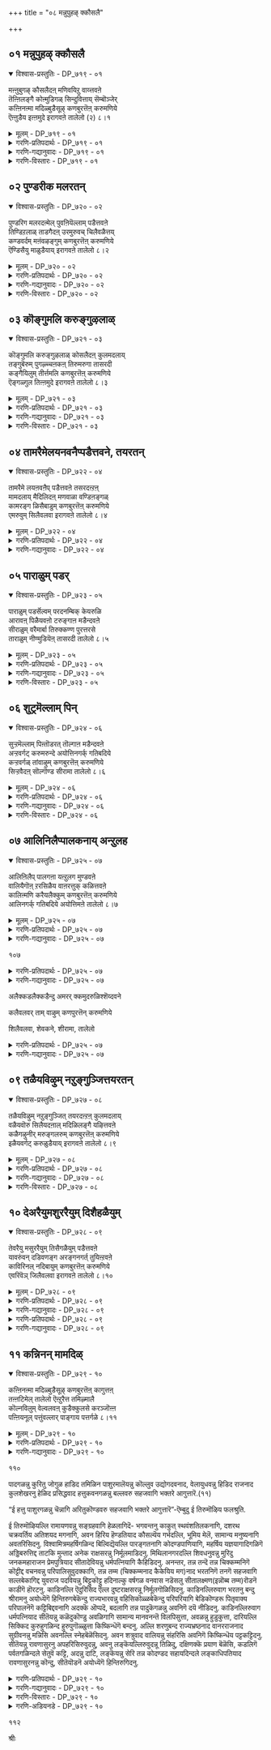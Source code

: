+++
title = "०८ मन्नुपुहऴ् क्कौसलै"

+++


## ०१ मन्नुपुहऴ् क्कौसलै

<details open><summary>विश्वास-प्रस्तुतिः - DP_७१९ - ०१</summary>

मऩ्ऩुबुगऴ् कौसलैदऩ् मणिवयिऱु वाय्त्तवऩे  
तॆऩ्ऩिलङ्गै कोऩ्मुडिगळ् सिन्दुवित्ताय् सॆम्बॊञ्जेर्  
कऩ्ऩिनऩ्मा मदिळ्बुडैसूऴ् कणबुरत्तॆऩ् करुमणिये  
ऎऩ्ऩुडैय इऩ्ऩमुदे इरागवऩे तालेलो (२) ८।१
</details>

<details><summary>मूलम् - DP_७१९ - ०१</summary>

मऩ्ऩुबुगऴ् कौसलैदऩ् मणिवयिऱु वाय्त्तवऩे  
तॆऩ्ऩिलङ्गै कोऩ्मुडिगळ् सिन्दुवित्ताय् सॆम्बॊञ्जेर्  
कऩ्ऩिनऩ्मा मदिळ्बुडैसूऴ् कणबुरत्तॆऩ् करुमणिये  
ऎऩ्ऩुडैय इऩ्ऩमुदे इरागवऩे तालेलो (२) ८।१
</details>

<details><summary>गरणि-प्रतिपदार्थः - DP_७१९ - ०१</summary>

मन्नु-शाश्वतवाद, पुहऴ्=हॊगळिकॆयन्नु पडॆद कौसलै तन्=कौसल्यॆय, मणि=सुन्दरवाद, वयिऱु=हॊट्टॆयल्लि,. वाय्न्दवने=अभिवृद्धि हॊन्दिदवने, तॆन्=दक्षिणदिक्किनल्लिरुव, इलङ्कै=लङ्कॆय, कोन्=राजन\(रावणन\), मुडिहळ्=तलॆगळन्नु, चिन्दुवित्ताय्=तरिदु हाकिदवने, शॆम्=कॆम्पाद, पॊन् शेर्=चिन्नदिन्द माडिद, कन्नि=शाश्वतवाद\(नाशविल्लद\), नल्=उत्तमवाद, मा=बलुदॊड्ड, मदिळ्=कोटॆगोडॆयिन्द, पुडै=नाल्कुदिक्किनल्लू, शूऴ्=सुत्तुवरियल्पट्ट, कणपुरत्तु=कण्णपुरद, ऎन्=नन्न, करुमणिये=नीळमणियन्थवने, ऎन् अमुदे=नन्न अमृतसमानने, इराकवने=राघव\(राम\)ने, तालेलो=जोजो
</details>

<details><summary>गरणि-गद्यानुवादः - DP_७१९ - ०१</summary>

शाश्वतवाद कीर्तियन्नु पडॆद कौसल्यॆय सुन्दरवाद हॊट्टॆयल्लि अवतरिसिदवने, दक्षिणदल्लिरुव लङ्कॆय राजन तलॆगळन्नु तरिदुहाकिदवने, कॆम्फाद चिन्नदिन्द माडिद नाशरहितवाद उत्तमकोटॆयिन्द नाल्कुकडॆयू सुत्तल्पट्ट कण्णपुरद नन्न नीलमणिये, ननगॆ अमृतप्रायने, राघवरामने, जोजो\(१\)
</details>

<details><summary>गरणि-विस्तारः - DP_७१९ - ०१</summary>

कुलशेखररु ई तिरुमॊऴियल्लि भगवन्तन इन्नॊन्दु अवतारवन्नु ऎन्दरॆ श्रीरामावतारवन्न् नॆनॆयुत्तारॆ. श्रीरामनु अवतरिसिद्दु कौसल्यॆय गर्भदल्लि. दशरथ चक्रवर्तिगॆ अतिशयद हिरियमगनागि, रामावतारद गुरियॆल्ल देशदल्लॆल्ला महाक्रूरिगळागि हॆच्चिकॊण्डिद्द राक्षस कुलद निर्मूलन. लङ्कॆय राजनाद बलुदुष्टनू. अतिपराक्रमियू आद रावणासुरन हत्तुतलॆगळन्नू, अवनन्नु युद्धदल्लि ऎदुरिसि, चॆण्डाडिद्दु श्रीरामन वैभव. श्रीरामन तायि कौसल्यॆ तानॆन्दु भाविसिकॊण्डु, कुलशेखररु

१०२

मगुवाद श्रीरामनन्नु तॊट्टिलल्लिट्टु जोगुळ हाडुत्तारॆ.

कण्णपुरम्- तिरुक्कण्णपुरम् ऎम्बुदु दक्षिणभारतदल्लि हिन्दॆ चोळनाडु ऎन्दुप्रसिद्धिगॊण्डिद्द राज्यदल्लि पवित्रवाद यात्रास्थळगळल्लि ऒन्दु. ऐवरु आऴ्वाररु इल्लिगॆ यात्रार्थिगळागि बिजयमाडिसि, इल्लिय “शौरिराजस्वामि”यन्नु दर्शन माडि, सेवॆ माडि कृतार्थरादरु. आ ऐवरल्लि कुलशेखररू ऒब्बरु. आ सविनॆनपिन कुरुहु इदु. अल्लदॆ, कण्णपुरद शौरिराजस्वामिये कुलशेखररिगॆ श्रीरामनागि तोरिद्दु.
</details>

## ०२ पुण्डरीक मलरतन्

<details open><summary>विश्वास-प्रस्तुतिः - DP_७२० - ०२</summary>

पुण्डरिग मलरदऩ्मेल् पुवऩियॆल्लाम् पडैत्तवऩे  
तिण्डिऱलाळ् ताडगैदऩ् उरमुरुवच् चिलैवळैत्तय्  
कण्डवर्दम् मऩंवऴङ्गुम् कणबुरत्तॆऩ् करुमणिये  
ऎण्डिसैयु माळुडैयाय् इरागवऩे तालेलो ८।२
</details>

<details><summary>मूलम् - DP_७२० - ०२</summary>

पुण्डरिग मलरदऩ्मेल् पुवऩियॆल्लाम् पडैत्तवऩे  
तिण्डिऱलाळ् ताडगैदऩ् उरमुरुवच् चिलैवळैत्तय्  
कण्डवर्दम् मऩंवऴङ्गुम् कणबुरत्तॆऩ् करुमणिये  
ऎण्डिसैयु माळुडैयाय् इरागवऩे तालेलो ८।२
</details>

<details><summary>गरणि-प्रतिपदार्थः - DP_७२० - ०२</summary>

पुण्डरिकम्=तावरॆ, मलर्=हूवु, अदन्=अदर, मेल्=मेलॆ, पुवनि ऎल्लाम्=समस्त लोकगळन्नू, पडैत्तवने=पडॆदवने, तिण्=दृढवाद, तिऱलाळ्=बलवन्नुळ्ळवळाद, ताटकैतन्=ताटकिय, उरम्=ऎदॆयन्नु, उरुव=तूतुबीळुवन्तॆ, शिलै=बिल्लन्नु, वळैत्ताय्=बग्गिसिदवने, कण्डवर्=दर्शन माडिदवरि, तम् मनम्=अवरवर मनस्सन्नु, वऴङ्गुम्=बॆळगिसुव, कणपुरत्तु ऎन् करुमणिये=कण्णपुरद नन दिव्यनीलमणिये, ऎण्=ऎण्टु, दिशैयुम्=दिक्कुगळल्लियू, आळ् उडैयाय्=सेवॆगॊळ्ळुत्तिरुववने, इराकवने=राघव\(राम\)ने, तालेलो=जोजो
</details>

<details><summary>गरणि-गद्यानुवादः - DP_७२० - ०२</summary>

तावरॆय हूविन मेलिनिन्द समस्तलोकगळन्नू सॄष्टिसिदवने, बहळ बलशालियाद ताटकिय ऎदॆयल्लि तूतागुवन्तॆ बिल्लन्नु बग्गिसिदवने, दर्शन माडिदवर मनस्सन्नु बॆळगिसुव कण्णपुरदल्लि नॆलसिरुव नन्न दिव्यनीलमणिये, ऎण्टुदिक्कुगळल्लू सेवॆगॊळ्ळुत्तिरुववने, राघवरामने जो जो.\(२\)
</details>

<details><summary>गरणि-विस्तारः - DP_७२० - ०२</summary>

भगवन्तन नाभियिन्द कमलवु हुट्टितु. अदरल्लि चतुर्मुख ब्रह्मनु हुट्टिदनु. अवनु सृष्टिकर्तनागि समस्त लोकगळन्नु सृष्टिसिदनु. हीगॆ भगवन्तनु लोकगळन्नु सृष्टिसिद्दु.

विश्वामित्र महर्षि नडसुत्तिद्द यज्ञक्कॆ अल्लिन राक्षसरु बहळवागि अड्डिमाडुत्तलू तॊन्दरॆ कॊडुत्तलू इद्दरु. अवरल्लि ताटकि ऎम्बवळ बहळ प्रबलळू

१०३

मायावियू आगिद्दवळु. श्रीरामनॊब्बने अवळन्नु संहरिसलु शक्तनॆन्दु महर्षिगळिगॆ गॊत्तु. अदक्कागि, बालकराद रामलक्ष्मणरन्नु अवरॊडनॆ करॆदिय्दु, अवरिगॆ धनुर्विद्यॆयन्नु कलिसि, ताटकिय मत्तु इतर ऎल्ला राक्षसर संहारक्कॆ कारणरादरु. ताटकियन्नु ऎदॆयन्नु सीळुवुदक्कागि श्रीरामनु तन्न कोदण्डवन्नु हेगॆ उपयोगिसिदनॆन्दु विवरणॆ इल्लिदॆ.

तिरुक्कण्णपुरदल्लि भगवन्तनु शौरिराजस्वामियागि नॆलॆगॊण्डु, ऎल्ला दिक्कुगळिन्दलू, अल्लिगॆ स्वामिय सेवॆगागि, बरुव भक्तर मनस्सन्नु आह्लादगॊळिसुत्तानॆ. अवने राघव राम. अवनन्नु मगुविनन्तॆ भाविसि आऴ्वाररु तूगुत्तारॆ.
</details>

## ०३ कॊङ्गुमलि करुङ्गुऴलाळ्

<details open><summary>विश्वास-प्रस्तुतिः - DP_७२१ - ०३</summary>

कॊङ्गुमलि करुङ्गुऴलाळ् कोसलैदऩ् कुलमदलाय्  
तङ्गुबॆरुम् पुगऴ्च्चऩकऩ् तिरुमरुगा तासरदी  
कङ्गैयिलुम् तीर्त्तमलि कणबुरत्तॆऩ् करुमणिये  
ऎङ्गळ्गुल तिऩ्ऩमुदे इरागवऩे तालेलो ८।३
</details>

<details><summary>मूलम् - DP_७२१ - ०३</summary>

कॊङ्गुमलि करुङ्गुऴलाळ् कोसलैदऩ् कुलमदलाय्  
तङ्गुबॆरुम् पुगऴ्च्चऩकऩ् तिरुमरुगा तासरदी  
कङ्गैयिलुम् तीर्त्तमलि कणबुरत्तॆऩ् करुमणिये  
ऎङ्गळ्गुल तिऩ्ऩमुदे इरागवऩे तालेलो ८।३
</details>

<details><summary>गरणि-प्रतिपदार्थः - DP_७२१ - ०३</summary>

कॊङ्गु=परिमळवु, मलि=मलॆतिरुव, करुकुऴलाळ्=कप्पनॆय कूदलन्नुळ्ळ, कौशलै तन्=कौसल्यॆय, कुलम्=सिरिवन्तनाद, मदलाय्=मगने, तङ्गु=शाश्वतवाद, पॆरु=महत्ताद, पुहऴ्=कीर्तियुळ्ळ, चनकन्=जनकन, तिरु=श्रेष्ठवाद, मरुहा=अळियने, दाशरती=दाशरथी, कङ्गैयिलुम्=गङ्गानदिगिन्तलू, मलि=श्रेष्ठवाद, तीर् त्तम्=तीर्थगळुळ्ळ, कणपुरत्तु=तिरुक्कण्णपुरद, ऎन् करुमणिये=नन्न नीलमणिये, ऎङ्गळ्=नम्म, कुलत्तु=वंशद\(कुलद\), इन्-मधुरवाद, अमुदे=अमृतवे, इराकवने=राघव\(राम\)ने, तालेलो=जोजो
</details>

<details><summary>गरणि-गद्यानुवादः - DP_७२१ - ०३</summary>

परिमळदिन्द मलॆतिरुव कप्पाद तलॆगूदलन्नुळ्ळ कौसल्यॆय सिरिवन्तनाद मगने, शाश्वतवाद महाकीर्तियन्नुळ्ळ जनकन श्रेष्ठवाद अळियने, दाशरथी, गङ्गानदिगिन्तलू श्रेष्ठवाद तीर्थगळन्नुळ्ळ कण्णपुरद नन्न नीलमणिये, नम्म कुलद मधुरवाद अमृतवे, राघवरामने जोजो\(३\)
</details>

<details><summary>गरणि-विस्तारः - DP_७२१ - ०३</summary>

“नम्म कुल” ऎम्ब हॆम्मॆय मातु कौसल्यादेविय कुलक्कू कुलशेखरर कुलक्कू ऒट्टिगॆ अन्वयिसुत्तदॆ. इब्बरदू क्षत्रियकुल. आद्दरिन्द श्रीरामनल्लि अष्टु अभिमान\!
</details>

## ०४ तामरैमेलयनवनैप्पडैत्तवने, तयरतन्

<details open><summary>विश्वास-प्रस्तुतिः - DP_७२२ - ०४</summary>

तामरैमे लयऩवऩैप् पडैत्तवऩे तसरदऩ्ऱऩ्  
मामदलाय् मैदिलिदऩ् मणवाळा वण्डिऩङ्गळ्  
कामरङ्ग ळिसैबाडुम् कणबुरत्तॆऩ् करुमणिये  
एमरुवुम् सिलैवलवा इरागवऩे तालेलो ८।४
</details>

<details><summary>मूलम् - DP_७२२ - ०४</summary>

तामरैमे लयऩवऩैप् पडैत्तवऩे तसरदऩ्ऱऩ्  
मामदलाय् मैदिलिदऩ् मणवाळा वण्डिऩङ्गळ्  
कामरङ्ग ळिसैबाडुम् कणबुरत्तॆऩ् करुमणिये  
एमरुवुम् सिलैवलवा इरागवऩे तालेलो ८।४
</details>

<details><summary>गरणि-प्रतिपदार्थः - DP_७२२ - ०४</summary>

तामरै मेल्=तावरॆ मेलॆ, अयन् अवनै=चतुर्मुख ब्रह्मनन्नु, पडैत्तवने=पडॆदवने, तयर तन् तन्=दशरथन, मा=महत्वद, मदलाय्=मगने, मैतिलि तन्=मैथिलिय, मनवाळा=वल्लभने, वण्डु=दुम्बिगळ, इनङ्गळ्=गुम्पुगळु, कामरङ्गळ्=इम्पाद रागगळ, इशै=हाडुगळन्नु, पाडुम्=हाडुव, कणपुरत्तु=तिरुक्कण्णपुरद, ऎन् करुमणिये=नन्न नीलमणिये, ए=अम्बुगळु, मरुवुम्=कूडिकॊण्डिरुव, शिलै=बिल्लन्नु, वलवा=हिडियबल्लवने, इराकवने=राघव, रामने, तालेलो=जोजो.
</details>

<details><summary>गरणि-गद्यानुवादः - DP_७२२ - ०४</summary>

तावरॆय मेलॆ चतुर्मुख ब्रह्मनन्नु पडॆदवने, दशरथन महत्वद मगने. मैथिलिय वल्लभने, दुम्बिगळ गुम्पुगळु इम्पाद रागगळ हाडुगळन्नु हाडुव तिरुक्कणपुरद नन्न नीलमणिये, अम्बुगळिन्द कूडिरुव बिल्लन्नु हिडियबल्लवने राघवरामने, जोजो.\(४\)
</details>

## ०५ पाराळुम् पडर्

<details open><summary>विश्वास-प्रस्तुतिः - DP_७२३ - ०५</summary>

पाराळुम् पडर्सॆल्वम् परदनम्बिक् केयरुळि  
आरावऩ् पिळैयवऩो टरुङ्गाऩ मडैन्दवऩे  
सीराळुम् वरैमार्बा तिरुक्कण्ण पुरत्तरसे  
ताराळुम् नीण्मुडियॆऩ् तासरदी तालेलो ८।५
</details>

<details><summary>मूलम् - DP_७२३ - ०५</summary>

पाराळुम् पडर्सॆल्वम् परदनम्बिक् केयरुळि  
आरावऩ् पिळैयवऩो टरुङ्गाऩ मडैन्दवऩे  
सीराळुम् वरैमार्बा तिरुक्कण्ण पुरत्तरसे  
ताराळुम् नीण्मुडियॆऩ् तासरदी तालेलो ८।५
</details>

<details><summary>गरणि-प्रतिपदार्थः - DP_७२३ - ०५</summary>

पार्=भूमियन्नु, आळुम्=आळतक्क, पडर्=विपुलवाद, शॆल्वम्=सम्पत्तन्नु, परतन्=भरतनॆम्ब, नम्बिक्के=प्रसिद्धिपुरुषनिगे, अरुळि=कृपॆमाडि,आरा=परिपूर्णवाद, अन्बु=प्रेम\(भक्ति\)वुळ्ळ, इळैयवनोडु=तम्मनॊडनॆ, अरु=अपरूपवाद, कानम्=काडन्नु, अडैन्दवने=सेरिदवने, शीर्=लक्ष्मियु, आळुम्=विहरिसुवन्थ, वरै=\(पर्वतदन्तॆ\) हिरियदाद, मार्बा=वक्षस्थलवुळ्ळवने, तिरुक्कण्णपुरत्तु अरशने=तिरुक्कण्णपुरद अरसने, तार्=मालॆयु, आळुम्=विहरिसुव, नीळ्=उद्दनाद, मुडि=जडॆयन्नुळ्ळ, ऎन् दाशरथी=नन्न दाशरथिये, तालेलो=जोजो.
</details>

<details><summary>गरणि-गद्यानुवादः - DP_७२३ - ०५</summary>

१०५
</details>

<details><summary>गरणि-विस्तारः - DP_७२३ - ०५</summary>

भूमियन्नाळतक्क विपुअलवाद सम्पत्तन्नु भरतनॆम्ब प्रसिद्धिपुरुषनिगे कृपॆमाडिकॊट्टु, सम्पूर्णवाद भक्तियन्नुळ्ळ तम्मनॊडनॆ अपरूपवाद काडन्नु सेरिदवने, लक्ष्मियु विहरिसुवन्थ हिरिय\(विशाल\)वक्षस्थलवुळ्ळवने, मालॆयन्नु मुडिद निडिदाद जटॆयन्नुळ्ळवने, नन्न दाशरथिये, जोजो.\(५\)

दशरथ चक्रवर्तिय हिरियमगनागि, चक्राधिपत्यवन्नु अद्वितीयवागि आळुवन्थ समर्थनागिद्दरू, तन्न तन्दॆय मातन्नु पालिसुवुदक्कागि, तन्न तम्मनाद भरतनिगे भूमियन्नाळुव आ विपुलैश्वर्यवन्नु बिट्टुकॊट्टु, तन्नल्लि अपरिमितवाद भक्ति\(प्रीति\)यन्नुळ्ळ तन्न तम्मनाद लक्ष्मणनॊडनॆ भयङ्करवाद काडिगॆ होद त्यागमूर्ति श्रीराम\! वीरलक्ष्मिगॆ तन्न दृढवाद ऎदॆयल्लि अवकाशकॊट्टवनु अवनु. जटावल्कलधारियागि शान्तनागि, सन्तसचित्तनागि अरण्यदल्लि वासवागिद्दवनु अवनु. अवने तिरुक्कण्णपुरद ऒडॆयनादवनु.
</details>

## ०६ शुट्रमॆल्लाम् पिन्

<details open><summary>विश्वास-प्रस्तुतिः - DP_७२४ - ०६</summary>

सुऱ्ऱमॆल्लाम् पिऩ्तॊडरत् तॊल्गाऩ मडैन्दवऩे  
अऱ्ऱवर्गट् करुमरुन्दे अयोत्तिनगर्क् गतिबदिये  
कऱ्ऱवर्गळ् तांवाऴुम् कणबुरत्तॆऩ् करुमणिये  
सिऱ्ऱवैदऩ् सॊल्गॊण्ड सीरामा तालेलो ८।६
</details>

<details><summary>मूलम् - DP_७२४ - ०६</summary>

सुऱ्ऱमॆल्लाम् पिऩ्तॊडरत् तॊल्गाऩ मडैन्दवऩे  
अऱ्ऱवर्गट् करुमरुन्दे अयोत्तिनगर्क् गतिबदिये  
कऱ्ऱवर्गळ् तांवाऴुम् कणबुरत्तॆऩ् करुमणिये  
सिऱ्ऱवैदऩ् सॊल्गॊण्ड सीरामा तालेलो ८।६
</details>

<details><summary>गरणि-प्रतिपदार्थः - DP_७२४ - ०६</summary>

शुट्रम् ऎल्लाम्=परिवारदवरॆल्लरू, पिन् तॊडर=हिन्दॆबिद्दु बरलु, तॊल्=पुरातनवाद, कानम्=काडन्नु,अडैन्दवने=सेरिदवने, अट्रवर् कट् कु=निन्नन्ने शरणॆन्दवरिगॆ, अरु=अपरूपवाद, मरुन्दे=औषधिस्वरूपने, अयोत्तिनहर् क्कू=अयोध्यानगरक्कॆ, अदिपतिये=ऒडॆयने, कट्रवर् हळ् ताम्=ज्ञानिगळु, वाऴुम्=बाळुवन्थ, कणपुरत्तु ऎन् करुमणिये=चिट्रवैतन्=चिक्क तायियादवळ, शॊल्=मातन्नु, कॊण्ड=पालिसिद, शीरामा=श्रीरामने, तालेलो=जोजो.
</details>

<details><summary>गरणि-गद्यानुवादः - DP_७२४ - ०६</summary>

बन्धुबळग परिवारदवरॆल्लरू निन्न हिन्दॆबिद्दु बरलु, पुरातनवाद काडन्नु सेरिदवने, निन्न शरणागतरिगॆ अपरूपवाद औषधिस्वरूपने, अयोध्यॆय ऒडॆयने ज्ञानिगळु बाळुवन्थ तिरुक्कण्णपुरद नन्न दिव्यनीलमणिये, चिक्कम्मा मातन्नु पालिसिदवने, श्रीरामने, जोजो.\(६\)
</details>

<details><summary>गरणि-विस्तारः - DP_७२४ - ०६</summary>

चिक्कम्मनाद कैकेयिय मातन्ने तन्न तन्दॆय आज्ञॆयॆन्दु तिळिदु अदन्नु चाचु तप्पदन्तॆ परिपालिसुवुदक्कागि श्रीरामनु राज्याधिपत्यवन्नु तन्न तम्मनाद भरतनिगॆ बिट्टुकॊट्टु तानु काडिगॆ होदनष्टॆ. प्रजॆगळू बन्धुबळगदवरू तमगॆ अत्यन्तप्रियनाद श्रीरामनन्नु बिट्टिरलारदॆ अवनन्नु हिम्बालिसुत्तले होदरु. गङ्गानदियन्नु दाटीद बळिक श्रीरामनु तानु तम्मवरु यार हगरणवू इल्लदॆ सुखवागिरुवुदु साध्यवॆन्दु बगॆदु चित्रकूटदल्लि

१०६

नॆलसिदनु. अवन शान्तिगॆ भङ्ग तरुवन्तॆ भरतनु सकल राजमर्यादॆगळॊडनॆ यू बन्धुबळग परिवारजनरॊडनॆयू अल्लिगू बन्दु, श्रीरामनन्नु अयोध्यॆगॆ हिन्तिरुगबेकॆन्दू राज्यभारवन्नु अवने वहिसिकॊळ्ळबेकॆन्दु बेडिकॊण्डनु. श्रीरामनु अदक्कॆ ऒप्पदॆ, अवन बेडिकॆगॆ बदलागि अवनिगॆ तन्न पादुकॆगळन्नु दयॆनीडिदनु. हीगॆ भरतनन्नु समाधानपडिसि हिन्दक्कॆ कळुहिसिद बळिक तम्म जनर काटदिन्द तप्पिसिकॊळ्ळबेकॆन्दु बगॆदु, दट्टवाद गॊण्डारण्यवाद दण्डकारण्यक्कॆ तॆरळिदनु. इदु पाशुरद मॊदल सालिन विषय.

गॆळॆयरागलि वैरिगळागलि- यारे आगलि “शरणु”ऎन्दु बन्दरॆ, अवर हिन्नॆलॆयेनॆन्दु लॆक्किसदॆ, अवरन्नु कैबिडदन्तॆ कापाडुवुदु श्रीरामन सङ्कल्प. शरणागतरन्नु संसारवॆम्ब रोगदिन्द बिडुगडॆ माडुवुदे श्रीरामन कार्य. आद्दरिन्दले शरणागतरिगॆ अवनु दिव्यौषधियन्तॆ.
</details>

## ०७ आलिनिलैप्पालकनाय् अन्ऱुलह

<details open><summary>विश्वास-प्रस्तुतिः - DP_७२५ - ०७</summary>

आलिऩिलैप् पालगऩा यऩ्ऱुलग मुण्डवऩे  
वालियैगॊऩ् ऱरसिळैय वाऩरत्तुक् कळित्तवऩे  
कालिऩ्मणि करैयलैक्कुम् कणबुरत्तॆऩ् करुमणिये  
आलिनगर्क् गतिबदिये अयोत्तिमऩे तालेलो ८।७
</details>

<details><summary>मूलम् - DP_७२५ - ०७</summary>

आलिऩिलैप् पालगऩा यऩ्ऱुलग मुण्डवऩे  
वालियैगॊऩ् ऱरसिळैय वाऩरत्तुक् कळित्तवऩे  
कालिऩ्मणि करैयलैक्कुम् कणबुरत्तॆऩ् करुमणिये  
आलिनगर्क् गतिबदिये अयोत्तिमऩे तालेलो ८।७
</details>

<details><summary>गरणि-प्रतिपदार्थः - DP_७२५ - ०७</summary>

आलिन् इलै=आलद ऎलॆय, पालकन् आय्=बालकनादवने, अन्ऱु=महाप्रळयकालदल्लि, उलहम् उण्डवने=समस्तलोकगळन्नू उण्डवने, \(हॊट्टॆयल्लि अडगिसिकॊण्डवने\), वालियै कॊन्ऱु=वालियन्नु कॊन्दु, इळैय वानरत्तुक्कू=तम्मनाद वानरनिगॆ, अरशु=राज्यवनु, अळित्तवने=कॊट्टवने, कालिन्=कालिन, मणि=सुन्दरवाद\(रत्नखचितवाद\), करै=अञ्चु, अलैक्कूम्=अलुगाडुत्तिरुव, कणपुरत्तु=तिरुक्कण्णपुरद, ऎन् करुमणिये=नीलमणिये, आलिनहर् क्कू=आलिनगरक्कॆ, अदिपतिये=ऒडॆयने, अयोत्तिमने=अयोध्यॆय राजने, तालेलो=जोजो.\(७\)
</details>

<details><summary>गरणि-गद्यानुवादः - DP_७२५ - ०७</summary>

महाप्रळयदल्लि समस्तलोकगळन्नू तन्न हॊट्टॆयल्लि अडगिसिकॊण्डु एनू अरिय ऎळॆयमगुवागि हाल्गडिनल्लि ऒन्दु आलदॆलॆय मेलॆ मलगि योगनिद्रॆयल्लि बहुकालकळॆदवनु भगवन्त. श्रीरामनादाग, किष्किन्धॆय राजनागिद्द वालियन्नु कॊन्दु अवन तम्मनाद सुग्रीवनिगॆ आ राज्यद पट्टवन्नु कट्टिदनु. तिरुक्कण्णपुरियल्लि शौरिराजनागि सर्वाङ्गसुन्दरनागि मॆरॆयुववनु अवनु.
</details>

१०७

<details><summary>गरणि-प्रतिपदार्थः - DP_७२५ - ०७</summary>

“कालिन् मणिकरै अलैक्कूम् कणपुरत्तु” ऎम्बुदन्नु इन्नॊन्दु रीतियल्लि बिडिसि अर्थहेळलागिदॆ. कालिन्=कालुवॆगळ, मणि=रत्नगळन्नु, करै=दडक्कॆ अलैक्कूम्=तन्दुहाकुव, कणपुरत्तु=तिरुक्कण्णपुरद-ऎम्बुदागि. कालुवॆगळल्लि हरियुव समृद्धियाद नीरु तिरुक्कण्णपुरद गद्दॆगळल्लि हरिदु अदरल्लि हुलुसागि चिन्नवन्नू रत्नगळन्नू बॆळॆयुवन्तॆ \(बत्त बॆळॆयुवन्तॆ\) माडुत्तदॆ. हीगॆ तिरुक्कण्णपुरवु ऐश्वर्यदिन्द तुम्बितुळुकुत्तदॆ.
</details>

<details><summary>गरणि-गद्यानुवादः - DP_७२५ - ०७</summary>

८.मलैयदनालणैक्कट्टि मदिळिलङ्कैयऴित्तवने
</details>

अलैक्कडलैक्कडैन्दु अमरर् क्कमुदरुळिश्शॆय्दवने

कलैवलवर् ताम् वाऴुम् कणपुरत्तॆन् करुमणिये

शिलैवलवा, शेवकने, शीरामा, तालेलो

<details><summary>गरणि-प्रतिपदार्थः - DP_७२५ - ०७</summary>

मलै=बॆट्टगळुल् अदनाल्=अवुगळिन्द, अणैक्कट्टि=सेतुवॆयन्नु कट्टि, मदिळ्=कोटॆयिन्द भद्रवाद, इलङ्कै=लङ्कॆयन्नु, अऴत्तवने=नाशपडिसिदवने, अलैकडलै=अलॆगळिन्द कूडिद कडलन्नु, कडैन्दु=कडॆदु, अमरर् क्कू=देवतॆगळिगॆ,अमुदु=अमृतवन्नु, अरुळिशॆय्दवने=कृपॆ माडिदवने, कलैवलवर्=विद्यॆयन्ने शक्तियन्नागि उळ्ळवरु, ताम्=तावु, वाऴुम्=बाळुव, कणपुरत्तु=तिरुक्कण्णपुरद, ऎन् करुमणिये=नन्न दिव्यनीलमणिये, शिलैवलवा=धनुश्शास्त्रपण्डितने\(कोदण्डपण्डितने\) शेवकने=महावीरने, शीरामा=श्रीरामने, तालेलो=जोजो
</details>

<details><summary>गरणि-गद्यानुवादः - DP_७२५ - ०७</summary>

बॆट्टगळिन्द समुद्रक्कॆ सेतुवॆ कट्टि कोटॆगळिन्द भद्रवाद लङ्कॆयन्नु नाशपडिसिदवने, अलॆगळिन्द कूडिद कडलन्नु कडॆदु अमररिगॆ अमृतवन्नु कृपॆमाडिदवने, विद्याबलवुळ्ळवरु बाळुव तिरुक्कण्णपुरद नन्न दिव्यनीलमणिये, कोदण्डपण्डितने, महावीरने, श्रीरामने जोजो.\(८\)
</details>

## ०९ तळैयविऴुम् नऱुङ्गुञ्जित्तयरतन्

<details open><summary>विश्वास-प्रस्तुतिः - DP_७२७ - ०८</summary>

तळैयविऴुम् नऱुङ्गुञ्जित् तयरदऩ्ऱऩ् कुलमदलाय्  
वळैयवॊरु सिलैयदऩाल् मदिळिलङ्गै यऴित्तवऩे  
कळैगऴुनीर् मरुङ्गलरुम् कणबुरत्तॆऩ् करुमणिये  
इळैयवर्गट् करुळुडैयाय् इरागवऩे तालेलो ८।९
</details>

<details><summary>मूलम् - DP_७२७ - ०८</summary>

तळैयविऴुम् नऱुङ्गुञ्जित् तयरदऩ्ऱऩ् कुलमदलाय्  
वळैयवॊरु सिलैयदऩाल् मदिळिलङ्गै यऴित्तवऩे  
कळैगऴुनीर् मरुङ्गलरुम् कणबुरत्तॆऩ् करुमणिये  
इळैयवर्गट् करुळुडैयाय् इरागवऩे तालेलो ८।९
</details>

<details><summary>गरणि-प्रतिपदार्थः - DP_७२७ - ०८</summary>

तळै=कट्टु, अविऴुम्=बिच्चि होगुत्तिरुव, नऱु=ऒळ्ळॆय, कुञ्जि=तलॆगूदलिन गण्टुळ्ळ, तयरतन् तन्=दशरथन, कुलम्=श्रेष्ठवाद, मदलाय्=मगने, ऒरु=साटियिल्लद, वळैय=बग्गिसिद, शिलै अदनाल्=बिल्लिनिन्द, मदिळ्=कोटॆगोडॆगळुळ्ळ, इलङ्गै=लङ्कॆयन्नु, अऴित्तवने=नाशपडिसिदवने, कळै=सुन्दरवाद, कऴुनीर्=नैदिलॆगळु, मरुङ्गु=सुत्तलू, अलरुम्=अरळुव, कणपुरत्तु=तिरुक्कण्णपुरद, ऎन्=नन्न करुमणिये=नीलमणिये, इळैयवर् कट्कु=तम्मन्दिर विषयदल्लि, अरुळ् उडैयाय्=करुणॆयुळ्ळवने, इराकवने=राघव\(राम\)ने, तालेलो=जोजो.
</details>

<details><summary>गरणि-गद्यानुवादः - DP_७२७ - ०८</summary>

कट्टुबिच्चुत्तिरुव ऒळ्ळॆय तलॆगूदलिन गण्टुळ्ळ दशरथन श्रेष्ट्ःअवाद मगने, साटियिल्लद बग्गिसिद बिल्लिनिन्द कोटॆगळिन्द भद्रवाद लङ्कॆयन्नु नाशपडिसिदवने, सुन्दरवाद नैदिलॆगळु सुत्तलू अरळुव तिरुक्कण्णपुरद नन्न दिव्यनीलमणिये, तम्मन्दिर विषयदल्लि कृपॆयुळ्ळवने, राघवरामने, जोजो.\(९\)
</details>

<details><summary>गरणि-विस्तारः - DP_७२७ - ०८</summary>

किरिय हॆण्डतियाद कैकेयि तनगॆ कॊडबेकॆन्द ऎरडू वरगळन्नु केळिद दशरथनु शोकसन्तप्तनादनु. नॆलदल्लि बिद्दु हॊरळाडिदनु. अवन तलॆगूदलु बिच्चिहोयितु. नॆलद धूळिनल्लि अदु मलिनगॊण्डितु. आदरॆ अवनु कैकेयिगॆ कॊट्टमातन्नु हिरिय मगनाद श्रीरामनु उळिसिकॊट्टु, श्रेष्ठनॆनिसिकॊण्डनु. इदु मॊदल सालिन विषय.

“तम्मन्दिरिगॆ कृपॆ तोरिद्दु”-ऎम्बुदन्नु ऎरडु रीतियल्लि विवरिसबहुदॆन्दु काणुत्तदॆ. तम्मनाद भरतनिगॆ श्रीरामनु तन्न पादुकॆगळन्नु कॊट्टुकृपॆ माडिद्दु; ,अत्तु तम्मनाद लक्ष्मणनन्नु तन्न ऎडॆबिडद बॆम्बलिगनागि, हदिनाल्कु वर्षगळ वनवासदल्लि तन्नॊडनॆ ऒरलि ऒप्पिद्दु. इदुऒन्दु रीति. इन्नॊन्दु रीतियल्लि देशभ्रष्ठनागि अलॆयुत्तिद्द सुग्रीवन सख्यवन्नु माडिकॊण्डु, अवनिगॆ वालियिन्द अवन राज्यवन्नु वापसुकॊडिसिद्दु. इदु तम्मनाद सुग्रीवनिगॆ तोरिसिद कृपॆ.
</details>

## १० देअरैयुमशुररैयुम् दिशैहळैयुम्

<details open><summary>विश्वास-प्रस्तुतिः - DP_७२८ - ०९</summary>

तेवरैयु मसुररैयुम् तिसैगळैयुम् पडैत्तवऩे  
यावरुंवन् दडिवणङ्ग अरङ्गनगर्त् तुयिऩ्ऱवऩे  
काविरिनल् नदिबायुम् कणबुरत्तॆऩ् करुमणिये  
एवरिवॆञ् जिलैवलवा इरागवऩे तालेलो ८।१०
</details>

<details><summary>मूलम् - DP_७२८ - ०९</summary>

तेवरैयु मसुररैयुम् तिसैगळैयुम् पडैत्तवऩे  
यावरुंवन् दडिवणङ्ग अरङ्गनगर्त् तुयिऩ्ऱवऩे  
काविरिनल् नदिबायुम् कणबुरत्तॆऩ् करुमणिये  
एवरिवॆञ् जिलैवलवा इरागवऩे तालेलो ८।१०
</details>

<details><summary>गरणि-प्रतिपदार्थः - DP_७२८ - ०९</summary>

देवरैयुम्=देवतॆगळन्नू, अशुररैयुम्=असुररन्नू, दिशैहळैयुम्=दिक्कुगळन्नू, पडैत्तवने= पडॆदवने, यावरुम्=ऎल्ल चेतनरू
</details>

<details><summary>गरणि-गद्यानुवादः - DP_७२८ - ०९</summary>

१०९
</details>

<details><summary>गरणि-प्रतिपदार्थः - DP_७२८ - ०९</summary>

वन्दु=बन्दु, अडिवणङ्ग=पादगळिगॆरगलु \(अनुकूलिसुवन्तॆ\)अरङ्गनहरम्=श्रीरङ्गनगरदल्लि, तुयिन्ऱवने=पवडिसिरुववने, काविरिनल् नदि=कावेरियॆम्ब ऒळ्ळॆयनदि, पायुम्=हरियुव, कणपुरत्तु=तिरुक्कण्णपुरद, ऎन्=नन्न, करुमणिये=नीलमणिये, ए=बाणगळन्नु, वरि=तॊडिसि सिद्धपडिसिरुव, वॆम्=सुन्दरवाद, शिलैवलवा= बिल्लिन शूरने, इराकवने=राघव रामने, तालेलो=जोजो.
</details>

<details><summary>गरणि-गद्यानुवादः - DP_७२८ - ०९</summary>

देवतॆगळन्नु असुररन्नू दिक्कुगळन्नू पडॆदवने, ऎल्ल चेतनरू बन्दु पादगळिगॆरगलु अनुकूलिसुवन्तॆ श्रीरङ्गनगरदल्लि पवडिसिरुववने, कावेरियॆम्ब ऒळ्ळॆय नदि हरियुव तिरुक्कण्णपुरद नन्न दिव्यनीलमणिये, बाणगळन्नु तॊडिसि सिद्धवागिरुव सुन्दरवाद बिल्लाळे, राघवरामने, जोजो.\(१०\)
</details>

## ११ कन्निनन् मामदिळ्

<details open><summary>विश्वास-प्रस्तुतिः - DP_७२९ - १०</summary>

कऩ्ऩिनऩ्मा मदिळ्बुडैसूऴ् कणबुरत्तॆऩ् कागुत्तऩ्  
तऩ्ऩटिमेल् तालेलो ऎऩ्ऱुरैत्त तमिऴ्मालै  
कॊल्नविलुम् वेल्वलवऩ् कुडैक्कुलसे करञ्जॊऩ्ऩ  
पऩ्ऩियनूल् पत्तुंवल्लार् पाङ्गाय पत्तर्गळे ८।११
</details>

<details><summary>मूलम् - DP_७२९ - १०</summary>

कऩ्ऩिनऩ्मा मदिळ्बुडैसूऴ् कणबुरत्तॆऩ् कागुत्तऩ्  
तऩ्ऩटिमेल् तालेलो ऎऩ्ऱुरैत्त तमिऴ्मालै  
कॊल्नविलुम् वेल्वलवऩ् कुडैक्कुलसे करञ्जॊऩ्ऩ  
पऩ्ऩियनूल् पत्तुंवल्लार् पाङ्गाय पत्तर्गळे ८।११
</details>

<details><summary>गरणि-प्रतिपदार्थः - DP_७२९ - १०</summary>

कन्नि=शाश्वतवाद, नल्=श्रेष्ठवाद, मा=शक्तिपूर्णवाद, मदिळ्=कोटॆयन्नु, पुडै=ऎल्ल कडॆगळल्लू, शूऴ्=सुत्तुवरिदिरुव, कणपुरत्तु=तिरुक्कण्णपुरद, ऎन्=नन्न, काकुत्तन् तन्=काकुत् स्थरामन, अडिमेल्=पादगळन्नु कुरितु, तालेलो ऎन्ऱु=जोजो ऎन्दु, उरैत्त=हेळिद, तमिऴ् मालै=तमिळिन पाशुरगळ मालॆयन्नु, कॊल्=कॊल्लुव, नविलुम्=उद्योगदवनाद, वेल्=वेलायुधवन्नु, वलवन्=धरिसिदवनाद, कुडै=राजनाद, कुलशेकरन्=कुलशेखरनु, शॊन्न=हेळिद, पन्निय=प्रसिद्धवाद, नूल् पत्तुम्=हत्तु कवनगळन्नू, वल्लार्=बल्लवरु, पाङ्गु आय=सहजवागि, पत्तर् हळे=भक्तरे आगुवरु.
</details>

<details><summary>गरणि-गद्यानुवादः - DP_७२९ - १०</summary>

शाश्वतवाद, उत्तमवाद, शक्तिपूर्णवाद कोटॆयिन्द ऎल्ल कडॆगळल्लू सुत्तुवरिदिरुव तिरुक्कण्णपुरद नन्न स्वामियाद काकुत् स्थरामन
</details>

११०

पादगळन्नु कुरितु जोगुळ हाडिद तमिळिन पाशुरमालॆयन्नु कॊल्लुव उद्योगदवनाद, वेलायुधवन्नु हिडिद राजनाद कुलशेखरनु हेळिद प्रसिद्धवाद हत्तुकवनगळन्नु बल्लवरु सहजवागि भक्तरे आगुत्तारॆ.\(११\)

“ई हत्तु पाशुरगळन्नु चॆन्नागि अरितुकॊण्डवरु सहजवागि भक्तरे आगुत्तारॆ”-ऎम्बुदु ई तिरुमॊऴिय फलश्रुति.

ई तिरुमॊऴियल्लि रामायणवन्नु सङ्ग्रहवागि हेळलागिदॆ- भगवन्तनु काकुत् स्थवंशतिलकनागि, दशरथ चक्रवर्तिय अतिशयद मगनागि, अवन हिरिय हॆण्डतियाद कौसल्यॆय गर्भदल्लि, भूमिय मेलॆ, सामान्य मनुष्यनागि अवतरिसिदनु. विश्वामित्रमहर्षिगळिन्द बिल्विद्यॆयल्लि पारङ्गतनागि कोदण्डपाणियागि, महर्षिय यज्ञयागादिगळिगॆ अड्डिबरुत्तिद्द ताटकि मुन्ताद अनेक राक्षसरन्नु निर्मूलमाडिदनु. मिथिलानगरदल्लि शिवधनुवन्नु मुरिदु जनकमहाराजन प्रेमपुत्रियाद सीतादेवियन्नु धर्मपत्नियागि कैहिडिदनु. अनन्तर, तन्न तन्दॆ तन्न चिक्कम्मनिगॆ कॊट्टीद्द वचनवन्नु परिपालिसुवुदक्कागि, तन्न तम्म \(चिक्कम्मनाद कैकेयिय मग\)नाद भरतनिगॆ तनगॆ सहजवागि सल्लबेकागिद्द युवराज पदवियन्नु बिट्टुकॊट्टु हदिनाल्कु वर्षगळ वनवास नडॆसलु सीतालक्ष्मण\(इन्नॊब्ब तम्म\)रॊडनॆ काडीगॆ हॊरटनु. काडिनल्लि ऎदुरिसिद ऎल्ल दुष्टराक्षसरन्नू निर्मूलगॊळिसिदनु. काडिनल्लिरुवाग भरतनु बन्दु श्रीरामनु अयोध्यॆगॆ हिन्तिरुगबेकॆन्दु राज्यभारवन्नु वहिसिकॊळ्ळबेकॆन्दु परिपरियागि बेडिकॊण्डरू पितृवाक्य परिपालनॆगॆ कट्टिबिद्दवनागि अदक्कॆ ऒप्पदॆ, बदलागि तन्न पादुकॆगळन्नु अवनिगॆ दयॆ नीडिदनु. काडिनल्लिरुवाग धर्मपत्नियाद सीतॆयन्नु कळॆदुकॊण्डु अवळिगागि सामान्य मानवनन्तॆ विलपिसुत्ता, अवळन्नु हुडुकुत्ता, दारियल्लि सिक्किद कुरुहुगळिन्द हुरुपुगॊळ्ळुत्ता किष्किन्धॆगॆ बन्दनु. अल्लि शरणुबन्द राज्यभ्रष्ठनाद वानरराजनाद सुग्रीवनन्नु मन्निसि अवनल्लि स्नेहबॆळॆसिदनु. अवन शत्रुवाद वालियन्नु संहरिसि अवनिगॆ किष्किन्धॆय पट्टकट्टिदनु. सीतॆयन्नु रावणासुरनु अपहरिसिरुवुदन्नु, अवनु लङ्कॆयल्लिरुवुदन्नू तिळिदु, दक्षिणक्कॆ प्रयाण बॆळॆसि, कडलिगॆ पर्वतगळिन्दले सेतुवॆ कट्टि, अदन्नु दाटि, लङ्कॆयन्नु सेरि तन्न कोदण्डद सहायदिन्दले लङ्काधिपतियाद रावणासुरनन्नु कॊन्दु, सीतॆयॊडनॆ अयोध्यॆगॆ हिन्तिरुगिदनु.

<details><summary>गरणि-प्रतिपदार्थः - DP_७२९ - १०</summary>

श्रीरामन हिरिमॆयन्नु तिळियहेळुवुदर जॊतॆगॆ भक्तनागुव बगॆयन्नु सूक्ष्मवागि इदरल्लि हेळलागिदॆ. कौसल्यॆयु तन्न मुद्दिन मगनाद श्रीरामनल्लि तोरिसिद प्रेम=मातृवात्सल्य रूपद भक्तिमार्ग. तम्मन्दिराद भरतन मत्तु लक्ष्मणन सेवॆय रूपद भक्तिमार्ग- भ्रातॄवात्सल्यद भक्ति. सुगिवनु तोरिसिद स्णॆहितन रूपद भक्ति- सुहृद् वात्सलद भक्ति. विभीषनन्थ शत्रुवू सह शरणागति ऎम्बुदर मूलक नडसुव ऎडॆबिडद पादाश्रयद भक्ति- अनन्यभक्ति. इवुगळन्नॆल्ला चॆन्नागि अर्थमाडिकॊण्डवनु, तप्पदॆ, इवुगळल्लि यावुदादरॊन्दु
</details>

<details><summary>गरणि-गद्यानुवादः - DP_७२९ - १०</summary>

१११
</details>

<details><summary>गरणि-विस्तारः - DP_७२९ - १०</summary>

तनगॆ प्रियवाद भक्तिमार्गवन्नु हिडिदु, नडॆदु, सहजवागि निजभक्तने आगुत्तानॆ. ई हिरिय सन्मार्गवन्नु तिळियहेळुवुदे ई तिरुमॊऴिय वैशिष्ट्य.
</details>

<details><summary>गरणि-अडियनडे - DP_७२९ - १०</summary>

मन्नु, पुण्डरिक, कॊङ्गु, तामरै, पार्, शुट्रम्, आलिन्, मलै, तळै, तेवर्, कन्नि, \(वन् दाळ्\)
</details>

११२

श्रीः